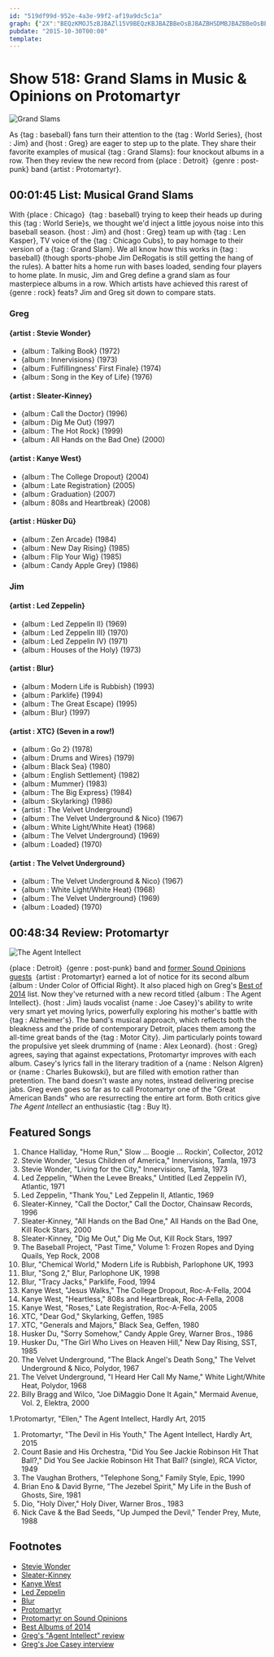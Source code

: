 ```yaml
---
id: "519df99d-952e-4a3e-99f2-af19a9dc5c1a"
graph: {"2X":"BEQzKMOJ5zBJBAZl15V9BEQzKBJBAZBBeOsBJBAZBHSDMBJBAZBBeOsBEQzKBF0T4CvzUFBF0T4qVvcwBF0T4rxG0oBF0T4bC99JOnjZbgJIVWBAqlrgJIVW1muRrgJIVWBYRdRgJIVWBAy8PBKfw2BAy8PKulzoBAy8PDyp02BGRoHSN41FSN41FZoRzZBKDulSN41FBJkyaSN41F14fNrBGc5NBGc5NXoSZcPRnCLZSJUkQ8x2LZSJUkZSJUkcehuKBMRF0ZSJUkBLmRmNIgRuBHFjBNIgRuBFj3nNIgRuNIgRurYJq9BCtBFNIgRuBCpP9NIgRuBDBE0SMPQJSMPQJh75F1SMPQJgDpc7","28Y":"lECOws4VhGGJNRTlECOw6hKYsGJNRTBFc1JGJNRTGJNRTS5irsGJNRTL24di97qipL24diL24diYbr7597qipX6cfdS5irsuwn4GS5irsTvkJu97qipBHm1G"}
pubdate: "2015-10-30T00:00"
template: 
---
```






# Show 518: Grand Slams in Music & Opinions on Protomartyr

![Grand Slams](https://static.soundopinions.org/images/2015/grandslam_web.jpg)

As {tag : baseball} fans turn their attention to the {tag : World Series}, {host : Jim} and {host : Greg} are eager to step up to the plate. They share their favorite examples of musical {tag : Grand Slams}: four knockout albums in a row. Then they review the new record from {place : Detroit}  {genre : post-punk} band {artist : Protomartyr}.



## 00:01:45 List: Musical Grand Slams

With {place : Chicago}  {tag : baseball} trying to keep their heads up during this {tag : World Serie}s, we thought we'd inject a little joyous noise into this baseball season. {host : Jim} and {host : Greg} team up with {tag : Len Kasper}, TV voice of the {tag : Chicago Cubs}, to pay homage to their version of a {tag : Grand Slam}. We all know how this works in {tag : baseball} (though sports-phobe Jim DeRogatis is still getting the hang of the rules). A batter hits a home run with bases loaded, sending four players to home plate. In music, Jim and Greg define a grand slam as four masterpiece albums in a row. Which artists have achieved this rarest of {genre : rock} feats? Jim and Greg sit down to compare stats.


### Greg

#### {artist : Stevie Wonder}

- {album : Talking Book} (1972)
- {album : Innervisions} (1973)
- {album : Fulfillingness' First Finale} (1974)
- {album : Song in the Key of Life} (1976)

#### {artist : Sleater-Kinney}

- {album : Call the Doctor} (1996)
- {album : Dig Me Out} (1997)
- {album : The Hot Rock} (1999)
- {album : All Hands on the Bad One} (2000)

#### {artist : Kanye West}

- {album : The College Dropout} (2004)
- {album : Late Registration} (2005)
- {album : Graduation} (2007)
- {album : 808s and Heartbreak} (2008)

#### {artist : Hüsker Dü}

- {album : Zen Arcade} (1984)
- {album : New Day Rising} (1985)
- {album : Flip Your Wig} (1985)
- {album : Candy Apple Grey} (1986)


### Jim

#### {artist : Led Zeppelin}

- {album : Led Zeppelin II} (1969)
- {album : Led Zeppelin III} (1970)
- {album : Led Zeppelin IV} (1971)
- {album : Houses of the Holy} (1973)

#### {artist : Blur}

- {album : Modern Life is Rubbish} (1993)
- {album : Parklife} (1994)
- {album : The Great Escape} (1995)
- {album : Blur} (1997)

#### {artist : XTC} (Seven in a row!)

- {album : Go 2} (1978)
- {album : Drums and Wires} (1979)
- {album : Black Sea} (1980)
- {album : English Settlement} (1982)
- {album : Mummer} (1983)
- {album : The Big Express} (1984)
- {album : Skylarking} (1986)
- {artist : The Velvet Underground}
- {album : The Velvet Underground & Nico} (1967)
- {album : White Light/White Heat} (1968)
- {album : The Velvet Underground} (1969)
- {album : Loaded} (1970)

#### {artist : The Velvet Underground}

- {album : The Velvet Underground & Nico} (1967)
- {album : White Light/White Heat} (1968)
- {album : The Velvet Underground} (1969)
- {album : Loaded} (1970)



## 00:48:34 Review: Protomartyr

![The Agent Intellect](https://static.soundopinions.org/assets/518/28Y0.jpg)

{place : Detroit}  {genre : post-punk} band and [former Sound Opinions guests](/show/470)  {artist : Protomartyr} earned a lot of notice for its second album {album : Under Color of Official Right}. It also placed high on Greg's [Best of 2014](/show/471/) list. Now they've returned with a new record titled {album : The Agent Intellect}. {host : Jim} lauds vocalist {name : Joe Casey}'s ability to write very smart yet moving lyrics, powerfully exploring his mother's battle with {tag : Alzheimer's}. The band's musical approach, which reflects both the bleakness and the pride of contemporary Detroit, places them among the all-time great bands of the {tag : Motor City}. Jim particularly points toward the propulsive yet sleek drumming of {name : Alex Leonard}. {host : Greg} agrees, saying that against expectations, Protomartyr improves with each album. Casey's lyrics fall in the literary tradition of a {name : Nelson Algren} or {name : Charles Bukowski}, but are filled with emotion rather than pretention. The band doesn't waste any notes, instead delivering precise jabs. Greg even goes so far as to call Protomartyr one of the "Great American Bands" who are resurrecting the entire art form. Both critics give *The Agent Intellect* an enthusiastic {tag : Buy It}.



## Featured Songs

1. Chance Halliday, "Home Run," Slow ... Boogie ... Rockin', Collector, 2012
2. Stevie Wonder, "Jesus Children of America," Innervisions, Tamla, 1973
3. Stevie Wonder, "Living for the City," Innervisions, Tamla, 1973
4. Led Zeppelin, "When the Levee Breaks," Untitled (Led Zeppelin IV), Atlantic, 1971
5. Led Zeppelin, "Thank You," Led Zeppelin II, Atlantic, 1969
6. Sleater-Kinney, "Call the Doctor," Call the Doctor, Chainsaw Records, 1996
7. Sleater-Kinney, "All Hands on the Bad One," All Hands on the Bad One, Kill Rock Stars, 2000
8. Sleater-Kinney, "Dig Me Out," Dig Me Out, Kill Rock Stars, 1997
9. The Baseball Project, "Past Time," Volume 1: Frozen Ropes and Dying Quails, Yep Rock, 2008
10. Blur, "Chemical World," Modern Life is Rubbish, Parlophone UK, 1993
11. Blur, "Song 2," Blur, Parlophone UK, 1998
12. Blur, "Tracy Jacks," Parklife, Food, 1994
13. Kanye West, "Jesus Walks," The College Dropout, Roc-A-Fella, 2004
14. Kanye West, "Heartless," 808s and Heartbreak, Roc-A-Fella, 2008
15. Kanye West, "Roses," Late Registration, Roc-A-Fella, 2005
16. XTC, "Dear God," Skylarking, Geffen, 1985
17. XTC, "Generals and Majors," Black Sea, Geffen, 1980
18. Husker Du, "Sorry Somehow," Candy Apple Grey, Warner Bros., 1986
19. Husker Du, "The Girl Who Lives on Heaven Hill," New Day Rising, SST, 1985
20. The Velvet Underground, "The Black Angel's Death Song," The Velvet Underground & Nico, Polydor, 1967
21. The Velvet Underground, "I Heard Her Call My Name," White Light/White Heat, Polydor, 1968
22. Billy Bragg and Wilco, "Joe DiMaggio Done It Again," Mermaid Avenue, Vol. 2, Elektra, 2000

1.Protomartyr, "Ellen," The Agent Intellect, Hardly Art, 2015

1. Protomartyr, "The Devil in His Youth," The Agent Intellect, Hardly Art, 2015
2. Count Basie and His Orchestra, "Did You See Jackie Robinson Hit That Ball?," Did You See Jackie Robinson Hit That Ball? (single), RCA Victor, 1949
3. The Vaughan Brothers, "Telephone Song," Family Style, Epic, 1990
4. Brian Eno & David Byrne, "The Jezebel Spirit," My Life in the Bush of Ghosts, Sire, 1981
5. Dio, "Holy Diver," Holy Diver, Warner Bros., 1983
6. Nick Cave & the Bad Seeds, "Up Jumped the Devil," Tender Prey, Mute, 1988



## Footnotes

- [Stevie Wonder](http://www.steviewonder.net/)
- [Sleater-Kinney](http://www.sleater-kinney.com/)
- [Kanye West](http://www.kanyewest.com/)
- [Led Zeppelin](http://www.ledzeppelin.com/)
- [Blur](http://www.blur.co.uk/)
- [Protomartyr](http://www.protomartyrband.com/)
- [Protomartyr on Sound Opinions](/show/470/)
- [Best Albums of 2014](/show/471/)
- [Greg's "Agent Intellect" review](http://www.chicagotribune.com/entertainment/music/kot/sc-music-protomartyr-ent-1009-20151009-column.html)
- [Greg's Joe Casey interview](http://articles.chicagotribune.com/2014-04-24/entertainment/ct-protomartyr-joe-casey-lincoln-hall-20140424_1_rock-band-local-band-benton-harbor)